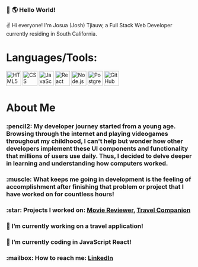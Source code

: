 ### 👋 :earth_americas: Hello World!

:v: Hi everyone! I'm Josua (Josh) Tjiauw, a Full Stack Web Developer currently residing in South California. 

<h1>Languages/Tools:</h1>
<p>
<img height="40px" alt="HTML5" src="https://i.imgur.com/lQaVUxo.png" />
<img height="40px" alt="CSS" src="https://i.imgur.com/u2jucCQ.png" />
<img height="40px" alt="JavaScript" src="https://i.imgur.com/pHYmZwg.png" />
<img height="40px" alt="React" src="https://i.imgur.com/IU3xwR7.png" />
<img height="40px" alt="Node.js" src="https://i.imgur.com/7oNhI75.png" />
<img height="40px" alt="PostgreSQL" src="https://i.imgur.com/ZtTku9j.png" />
<img height="40px" alt="GitHub" src="https://i.imgur.com/TBjHE5Y.png" />
</p>

<h1>About Me</h1>
<h3>:pencil2: My developer journey started from a young age. Browsing through the internet and playing videogames throughout my childhood, I can't help but wonder how other developers implement these UI components and functionality that millions of users use daily. Thus, I decided to delve deeper in learning and understanding how computers worked.</h3>
<h3>:muscle: What keeps me going in development is the feeling of accomplishment after finishing that problem or project that I have worked on for countless hours!</h3>
<h3>:star: Projects I worked on: <a href="https://josh-tjiauw.github.io/ajax-project/">Movie Reviewer</a>, <a href="https://travel-planner-tc.herokuapp.com/">Travel Companion</a></h3>
<h3>🔭 I’m currently working on a travel application!</h3>
<h3>🌱 I’m currently coding in JavaScript React!</h3>
<h3>:mailbox: How to reach me: <a href="https://www.linkedin.com/in/josh-tjiauw/">LinkedIn</a></h3>
